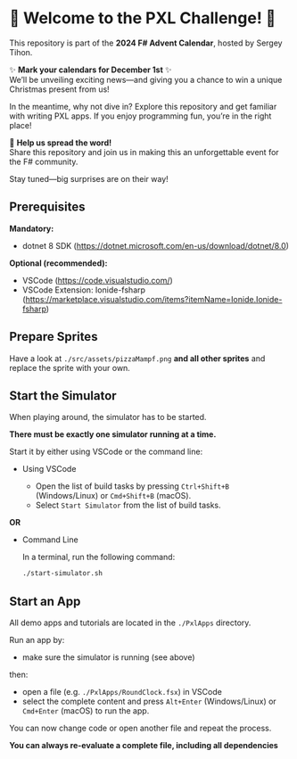 # 🎄 **Welcome to the PXL Challenge!** 🎄

This repository is part of the **2024 F# Advent Calendar**, hosted by Sergey Tihon.

✨ **Mark your calendars for December 1st** ✨  
We’ll be unveiling exciting news—and giving you a chance to win a unique Christmas present from us!

In the meantime, why not dive in? Explore this repository and get familiar with writing PXL apps. If you enjoy programming fun, you’re in the right place!

📢 **Help us spread the word!**  
Share this repository and join us in making this an unforgettable event for the F# community.

Stay tuned—big surprises are on their way!

## Prerequisites

**Mandatory:**

- dotnet 8 SDK (https://dotnet.microsoft.com/en-us/download/dotnet/8.0)

**Optional (recommended):**

- VSCode (https://code.visualstudio.com/)
- VSCode Extension: Ionide-fsharp (https://marketplace.visualstudio.com/items?itemName=Ionide.Ionide-fsharp)

## Prepare Sprites

Have a look at `./src/assets/pizzaMampf.png` **and all other sprites** and replace the sprite with your own.

## Start the Simulator

When playing around, the simulator has to be started.

**There must be exactly one simulator running at a time.**

Start it by either using VSCode or the command line:

- Using VSCode

    - Open the list of build tasks by pressing `Ctrl+Shift+B` (Windows/Linux) or `Cmd+Shift+B` (macOS).
    - Select `Start Simulator` from the list of build tasks.

**OR**

- Command Line

    In a terminal, run the following command:

    ```bash
    ./start-simulator.sh
    ```

## Start an App

All demo apps and tutorials are located in the `./PxlApps` directory.

Run an app by:

- make sure the simulator is running (see above)

then:

- open a file (e.g. `./PxlApps/RoundClock.fsx`) in VSCode
- select the complete content and press `Alt+Enter` (Windows/Linux) or `Cmd+Enter` (macOS) to run the app.

You can now change code or open another file and repeat the process.

**You can always re-evaluate a complete file, including all dependencies**

